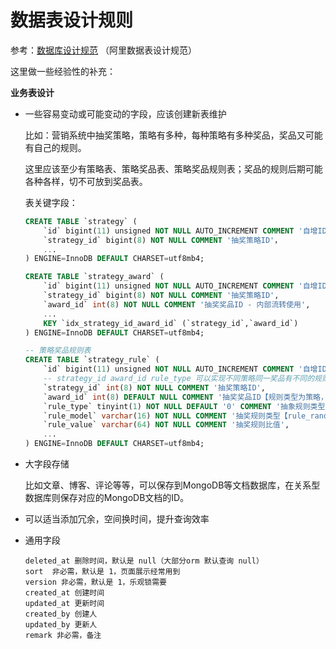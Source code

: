 # 数据表设计规则

参考：[数据库设计规范](https://developer.aliyun.com/article/709387) （阿里数据表设计规范）

这里做一些经验性的补充：

**业务表设计**

+ 一些容易变动或可能变动的字段，应该创建新表维护

  比如：营销系统中抽奖策略，策略有多种，每种策略有多种奖品，奖品又可能有自己的规则。

  这里应该至少有策略表、策略奖品表、策略奖品规则表；奖品的规则后期可能各种各样，切不可放到奖品表。

  表关键字段：

  ```sql
  CREATE TABLE `strategy` (
      `id` bigint(11) unsigned NOT NULL AUTO_INCREMENT COMMENT '自增ID',
      `strategy_id` bigint(8) NOT NULL COMMENT '抽奖策略ID'，
      ...
  ) ENGINE=InnoDB DEFAULT CHARSET=utf8mb4;
  
  CREATE TABLE `strategy_award` (
      `id` bigint(11) unsigned NOT NULL AUTO_INCREMENT COMMENT '自增ID',
      `strategy_id` bigint(8) NOT NULL COMMENT '抽奖策略ID',
      `award_id` int(8) NOT NULL COMMENT '抽奖奖品ID - 内部流转使用',
      ...
      KEY `idx_strategy_id_award_id` (`strategy_id`,`award_id`)
  ) ENGINE=InnoDB DEFAULT CHARSET=utf8mb4;
  
  -- 策略奖品规则表
  CREATE TABLE `strategy_rule` (
      `id` bigint(11) unsigned NOT NULL AUTO_INCREMENT COMMENT '自增ID',
      -- strategy_id award_id rule_type 可以实现不同策略同一奖品有不同的规则
      `strategy_id` int(8) NOT NULL COMMENT '抽奖策略ID',
      `award_id` int(8) DEFAULT NULL COMMENT '抽奖奖品ID【规则类型为策略，则不需要奖品ID】',
      `rule_type` tinyint(1) NOT NULL DEFAULT '0' COMMENT '抽象规则类型；1-策略规则、2-奖品规则',
      `rule_model` varchar(16) NOT NULL COMMENT '抽奖规则类型【rule_random - 随机值计算、rule_lock - 抽奖几次后解锁、rule_luck_award - 幸运奖(兜底奖品)】',
      `rule_value` varchar(64) NOT NULL COMMENT '抽奖规则比值',
      ...
  ) ENGINE=InnoDB DEFAULT CHARSET=utf8mb4;
  ```

+ 大字段存储

  比如文章、博客、评论等等，可以保存到MongoDB等文档数据库，在关系型数据库则保存对应的MongoDB文档的ID。

+ 可以适当添加冗余，空间换时间，提升查询效率

+ 通用字段

  ```
  deleted_at 删除时间，默认是 null（大部分orm 默认查询 null）
  sort 	非必需，默认是 1，页面展示经常用到
  version 非必需，默认是 1，乐观锁需要
  created_at 创建时间
  updated_at 更新时间
  created_by 创建人
  updated_by 更新人
  remark 非必需，备注
  ```







